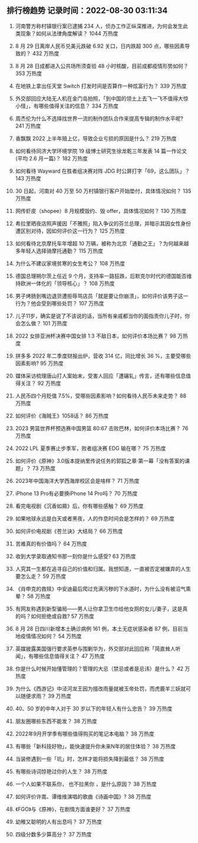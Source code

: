 
## 排行榜趋势 记录时间：2022-08-30 03:11:34
  
  1. 河南警方称村镇银行案已逮捕 234 人，侦办工作正纵深推进，为何会发生此类现象？如何从法律角度解读？ 1044 万热度
    
  2. 8 月 29 日离岸人民币兑美元跌破 6.92 关口，日内跌超 300 点，哪些因素导致的？ 432 万热度
    
  3. 8 月 28 日成都进入公共场所须查验 48 小时核酸，目前成都疫情形势如何？ 353 万热度
    
  4. 在地铁上拿出任天堂 Switch 打发时间是否算作一种炫富行为？ 339 万热度
    
  5. 外交部回应大陆无人机在金门岛拍照，「到中国的领土上去飞一飞不值得大惊小怪」，有哪些值得关注的信息？ 334 万热度
    
  6. 周杰伦为什么不选择找世界一流的制作团队合作来提高专辑的制作水平呢? 241 万热度
    
  7. 香飘飘 2022 上半年赔上亿，导致企业亏损的原因是什么？ 219 万热度
    
  8. 如何看待同济大学环境学院 19 级博士研究生徐龙乾三年发表 14 篇一作论文(平均 2.6 月一篇)？ 182 万热度
    
  9. 如何看待 Wayward 在胜者组决赛对阵 JDG 时公屏打字「69，这么团队」？ 143 万热度
    
  10. 30 日起，河南对 40 万至 50 万村镇银行客户开始垫付，具体情况如何？ 135 万热度
    
  11. 网传虾皮（shopee）8 月规模毁约、毁 offer，具体情况如何？ 130 万热度
    
  12. 希拉里晒夜店照声援因「不雅照」陷入争议的芬兰总理，并暗示其因女性身份遭区别对待，因如何评价这一行为？ 125 万热度
    
  13. 如何看待北京摩托车年增超 10 万辆，被称为北京「通勤之王」？为何越来越多年轻人选择骑摩托通勤？ 115 万热度
    
  14. 为什么不建议家境贫寒的女生考公？ 108 万热度
    
  15. 德国总理朔尔茨上任近 9 个月，支持率一路狂跌，后默克尔时代的德国能否维持欧洲一体化的「领导核心」？ 108 万热度
    
  16. 男子烤肠到嘴边退货遭拒辱骂店员「就是要让你崩溃」，如何评价该男子这一行为？他会受到哪些处罚？ 107 万热度
    
  17. 儿子11岁，确实是说了不该说的话，当所有亲戚都当你的面指责你儿子时，你会怎么做？ 101 万热度
    
  18. 2022 女排亚洲杯决赛中国女排 1:3 不敌日本，如何评价本场比赛？ 98 万热度
    
  19. 拼多多 2022 年二季度财报出炉，营收 314 亿，同比增长 36 %，主要受哪些因素影响? 95 万热度
    
  20. 媒体采访梳理唐山打人案始末，受害人回应「遭碾轧」传言，还有哪些信息值得关注？ 92 万热度
    
  21. 人民币四个月贬值 7.5%，受哪些因素影响？如何看待人民币未来走势？ 88 万热度
    
  22. 如何评价《海贼王》1058话？ 86 万热度
    
  23. 2023 男篮世界杯预选赛中国男篮 80:67 击败巴林，如何评价本场比赛？ 76 万热度
    
  24. 2022 LPL 夏季赛止步季军，败者组决赛 EDG 输在哪？ 75 万热度
    
  25. 如何评价《原神》3.0版本提纳里传说任务的郭狐之章·第一幕「没有答案的课题」？ 73 万热度
    
  26. 2023年中国海洋大学西海岸校区会是啥样？ 71 万热度
    
  27. iPhone 13 Pro有必要换iPhone 14 Pro吗？ 70 万热度
    
  28. 看完电视剧《沉香如屑》后，你有哪些感触？ 69 万热度
    
  29. 如果地球永远是白天或者黑夜，人的作息时间会是怎样的？ 69 万热度
    
  30. 如何评价电视剧《苍兰诀》大结局？ 66 万热度
    
  31. 苦难真的有价值吗？ 64 万热度
    
  32. 收到大学录取通知书那一刻你是什么感受? 63 万热度
    
  33. 人究其一生都在追寻自己的价值和归属。我想知道，一直被否定被嫌弃的人生要怎么走？ 59 万热度
    
  34. 《肖申克的救赎》中安迪最后爬过充满污秽的下水道时，为什么没有被沼气熏晕？ 58 万热度
    
  35. 有网友称遇到新型骗局——男人让你拿卫生巾给他女厕的女儿/妻子，这是真的吗？如何拒绝或自救? 57 万热度
    
  36. 8 月 28 日四川新增本土确诊病例 161 例，本土无症状感染者 87 例，目前当地疫情情况如何？ 54 万热度
    
  37. 英媒披露美国强行要求英参与围剿华为，外交部对此回应称「简直耸人听闻」，有哪些信息值得关注？ 47 万热度
    
  38. 你是什么时候开始懂管理的？管理的大忌（禁忌或者是忌讳）是什么？ 42 万热度
    
  39. 为什么《西游记》中泾河龙王因为擅改雨量就被玉帝处罚，而虎鹿羊三妖就可以随便求雨？ 39 万热度
    
  40. 40、50 岁的中年人对于 30 岁以下的年轻人有什么忠告？ 39 万热度
    
  41. 朋友圈哪些东西不能发？ 38 万热度
    
  42. 2022年9月开学季有哪些值得购买的笔记本电脑？ 38 万热度
    
  43. 有哪些「新科技好物」，能快速提升你未来N年的居住体验？ 38 万热度
    
  44. 当装修遇到一些「坑」时，怎样才能将损失降到最低？ 38 万热度
    
  45. 有哪些诗词惊艳过你的人生？ 38 万热度
    
  46. 一个人如果不联系你， 也不拉黑你 ，是什么原因？ 38 万热度
    
  47. 如何评价许嵩、谭维维演唱的歌曲《诗画中国》? 38 万热度
    
  48. 《FGO》与《原神》，在剧情方面谁更好？ 37 万热度
    
  49. 幼稚又聪明的人有出息吗？ 37 万热度
    
  50. 四级分数多少算高分？ 37 万热度
    